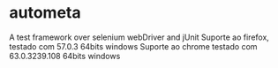 # autometa
A test framework over selenium webDriver and jUnit
Suporte ao firefox, testado com 57.0.3 64bits windows
Suporte ao chrome testado com 63.0.3239.108 64bits windows
